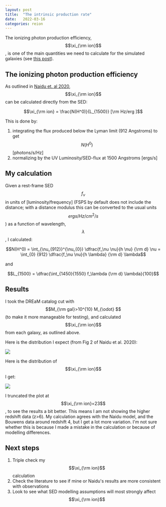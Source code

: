 ```yaml
---
layout: post
title:  "The intrinsic production rate"
date:   2022-03-16
categories: reion
---
```


The ionizing photon production efficiency, $$\xi_{\rm ion}$$, is one of the main quantities we need to calculate for the simulated galaxies (see <a href="https://ndrakos.github.io/blog/reion/Reionization_Modelling/">this post</a>).


## The ionizing photon production efficiency

As outlined in <a href="https://ui.adsabs.harvard.edu/abs/2020ApJ...892..109N/abstract">Naidu et. al 2020</a>, $$\xi_{\rm ion}$$ can be calculated directly from the SED:

$$\xi_{\rm ion} = \frac{N(H^0)}{L_{1500}} [\rm Hz/erg ]$$

This is done by:
1. integrating the flux produced below the Lyman limit (912 Angstroms) to get $$N(H^0)$$ [photons/s/Hz]
2. normalizing by the UV Luminosity/SED-flux at 1500 Angstroms [ergs/s]


## My calculation

Given a rest-frame SED $$f_{\nu}$$ in units of [luminosity/frequency] (FSPS by default does not include the distance; with a distance modulus this can be converted to the usual units $$ergs/Hz/cm^2/s$$) as a function of wavelength, $$\lambda$$, I calculated:

$$N(H^0) = \int_{\nu_{912}}^{\nu_{0}} \dfrac{f_\nu \nu}{h \nu}  {\rm d} \nu = \int_{0} {912} \dfrac{f_\nu \nu}{h \lambda} {\rm d} \lambda$$

and

$$L_{1500} = \dfrac{\int_{1450}{1550} f_\lambda {\rm d} \lambda}{100}$$



## Results

I took the DREaM catalog cut with $$M_{\rm gal}>10^{10} M_{\odot} $$ (to make it more manageable for testing), and calculated $$\xi_{\rm ion}$$ from each galaxy, as outlined above.

Here is the distribution I expect (from Fig 2 of Naidu et al. 2020):

<img src="{{ site.baseurl }}/assets/plots/20220316_xi_ion.png">



Here is the distribution of $$\xi_{\rm ion}$$ I get:

<img src="{{ site.baseurl }}/assets/plots/20220316_naidufig2.png">


I truncated the plot at $$\xi_{\rm ion}=23$$, to see the results a bit better. This means I am not showing the higher redshift data (z>6). My calculation agrees with the Naidu model, and the Bouwens data around redshift 4, but I get a lot more variation. I'm not sure whether this is because I made a mistake in the calculation or because of modelling differences.


## Next steps

1. Triple check my $$\xi_{\rm ion}$$ calculation
2. Check the literature to see if mine or Naidu's results are more consistent with observations
3. Look to see what SED modelling assumptions will most strongly affect $$\xi_{\rm ion}$$
